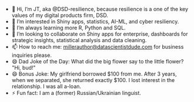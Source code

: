 - 👋 Hi, I’m JT, aka @DSD-resilience, because resilience is a one of the key values of my digital products firm, DSD.
- 👀 I’m interested in Shiny apps, statistics, AI-ML, and cyber resiliency.
- 🌱 I’m always learning more R, Python and SQL.
- 💞️ I’m looking to collaborate on Shiny apps for enterprise, dashboards for strategic insights, statistical analysis and data cleaning.
- 📫 How to reach me: millerauthor@datascientistdude.com for business inquiries please.
- 😄 Dad Joke of the Day: What did the big flower say to the little flower? "Hi, bud!"
- 😄 Bonus Joke: My girlfriend borrowed $100 from me. After 3 years, when we separated, she returned exactly $100. I lost interest in the relationship.  I was all a-loan.
- ⚡ Fun fact: I am a (former) Russian/Ukrainian linguist.

<!---
DSD-resilience/DSD-resilience is a ✨ special ✨ repository because its `README.md` (this file) appears on your GitHub profile.
You can click the Preview link to take a look at your changes.
--->
